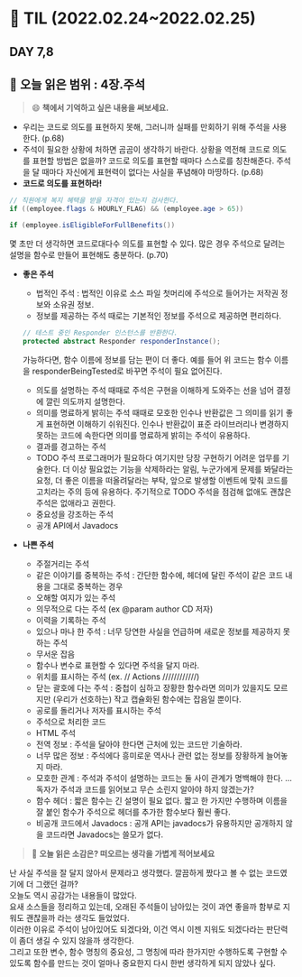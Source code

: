 # 📝 TIL (2022.02.24~2022.02.25)
## DAY 7,8
📖 오늘 읽은 범위 : 4장.주석
---
> 😄 **책에서 기억하고 싶은 내용을 써보세요.**  

- 우리는 코드로 의도를 표현하지 못해, 그러니까 실패를 만회하기 위해 주석을 사용한다. (p.68)
- 주석이 필요한 상황에 처하면 곰곰이 생각하기 바란다. 상황을 역전해 코드로 의도를 표현할 방법은 없을까? 코드로 의도를 표현할 때마다 스스로를 칭찬해준다. 주석을 달 때마다 자신에게 표현력이 없다는 사실을 푸념해야 마땅하다. (p.68)
- **코드로 의도를 표현하라!**  
```java
// 직원에게 복지 혜택을 받을 자격이 있는지 검사한다.
if ((employee.flags & HOURLY_FLAG) && (employee.age > 65))
```
```java
if (employee.isEligibleForFullBenefits())
```
몇 초만 더 생각하면 코드로대다수 의도를 표현할 수 있다. 많은 경우 주석으로 달려는 설명을 함수로 만들어 표현해도 충분하다. (p.70)

- **좋은 주석**
  - 법적인 주석 : 법적인 이유로 소스 파일 첫머리에 주석으로 들어가는 저작권 정보와 소유권 정보.
  - 정보를 제공하는 주석
    때로는 기본적인 정보를 주석으로 제공하면 편리하다.
  ```java
  // 테스트 중인 Responder 인스턴스를 반환한다.
  protected abstract Responder responderInstance();
  ```

   가능하다면, 함수 이름에 정보를 담는 편이 더 좋다. 예를 들어 위 코드는 함수 이름을 responderBeingTested로 바꾸면 주석이 필요 없어진다.  
   - 의도를 설명하는 주석
  때때로 주석은 구현을 이해하게 도와주는 선을 넘어 결정에 깔린 의도까지 설명한다.
   - 의미를 명료하게 밝히는 주석
 때때로 모호한 인수나 반환값은 그 의미를 읽기 좋게 표현하면 이해하기 쉬워진다. 인수나 반환값이 표준 라이브러리나 변경하지 못하는 코드에 속한다면 의미를 명료하게 밝히는 주석이 유용하다.
   - 결과를 경고하는 주석
   - TODO 주석
  프로그래머가 필요하다 여기지만 당장 구현하기 어려운 업무를 기술한다. 더 이상 필요없는 기능을 삭제하라는 알림, 누군가에게 문제를 봐달라는 요청, 더 좋은 이름을 떠올려달라는 부탁, 앞으로 발생할 이벤트에 맞춰 코드를 고치라는 주의 등에 유용하다.
  주기적으로 TODO 주석을 점검해 없애도 괜찮은 주석은 없애라고 권한다.
   - 중요성을 강조하는 주석
   - 공개 API에서 Javadocs
- **나쁜 주석**
  - 주절거리는 주석
  - 같은 이야기를 중복하는 주석 : 간단한 함수에, 헤더에 달린 주석이 같은 코드 내용을 그대로 중복하는 경우
  - 오해할 여지가 있는 주석
  - 의무적으로 다는 주석 (ex @param author CD 저자)
  - 이력을 기록하는 주석
  - 있으나 마나 한 주석 : 너무 당연한 사실을 언급하며 새로운 정보를 제공하지 못하는 주석
  - 무서운 잡음
  - 함수나 변수로 표현할 수 있다면 주석을 달지 마라.
  - 위치를 표시하는 주석 (ex. // Actions ////////////)
  - 닫는 괄호에 다는 주석 : 중첩이 심하고 장황한 함수라면 의미가 있을지도 모르지만 (우리가 선호하는) 작고 캡슐화된 함수에는 잡음일 뿐이다.
  - 공로를 돌리거나 저자를 표시하는 주석
  - 주석으로 처리한 코드
  - HTML 주석
  - 전역 정보 : 주석을 달아야 한다면 근처에 있는 코드만 기술하라.
  - 너무 많은 정보 : 주석에다 흥미로운 역사나 관련 없는 정보를 장황하게 늘어놓지 마라.
  - 모호한 관계 : 주석과 주석이 설명하는 코드는 둘 사이 관계가 명백해야 한다. ... 독자가 주석과 코드를 읽어보고 무슨 소린지 알아야 하지 않겠는가?
  - 함수 헤더 :  짧은 함수는 긴 설명이 필요 없다. 짧고 한 가지만 수행하며 이름을 잘 붙인 함수가 주석으로 헤더를 추가한 함수보다 훨씬 좋다.
  - 비공개  코드에서 Javadocs : 공개 API는 javadocs가 유용하지만 공개하지 않을 코드라면 Javadocs는 쓸모가 없다.
  
> 🤔 **오늘 읽은 소감은? 떠오르는 생각을 가볍게 적어보세요**  

난 사실 주석을 잘 달지 않아서 문제라고 생각했다. 깔끔하게 짰다고 볼 수 없는 코드였기에 더 그랬던 걸까?  
오늘도 역시 공감가는 내용들이 많았다.  
요새 소스들을 정리하고 있는데, 오래된 주석들이 남아있는 것이 과연 좋을까 함부로 지워도 괜찮을까 라는 생각도 들었었다.  
이러한 이유로 주석이 남아있어도 되겠다와, 이건 역시 이젠 지워도 되겠다라는 판단력이 좀더 생길 수 있지 않을까 생각한다.  
그리고 또한 변수, 함수 명칭의 중요성, 그 명칭에 따라 한가지만 수행하도록 구현할 수 있도록 함수를 만드는 것이 얼마나 중요한지 다시 한번 생각하게 되지 않았나 싶다.
